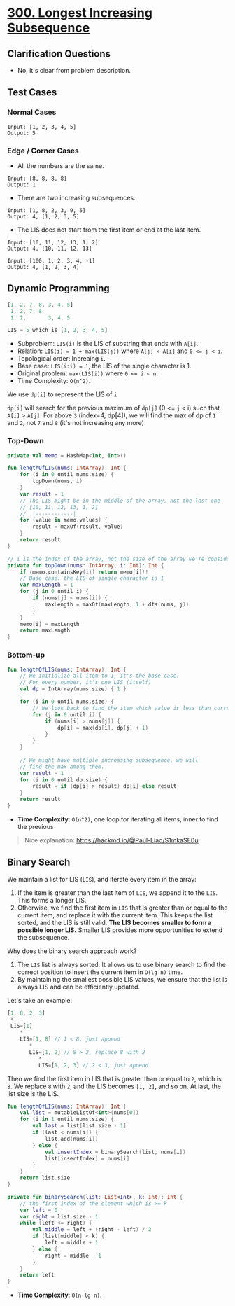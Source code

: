 # [300. Longest Increasing Subsequence](https://leetcode.com/problems/longest-increasing-subsequence/)

## Clarification Questions
* No, it's clear from problem description.
 
## Test Cases
### Normal Cases
```
Input: [1, 2, 3, 4, 5]
Output: 5
```
### Edge / Corner Cases
* All the numbers are the same.
```
Input: [8, 8, 8, 8]
Output: 1
```
* There are two increasing subsequences.
```
Input: [1, 8, 2, 3, 9, 5]
Output: 4, [1, 2, 3, 5]
```
* The LIS does not start from the first item or end at the last item.
```
Input: [10, 11, 12, 13, 1, 2]
Output: 4, [10, 11, 12, 13]

Input: [100, 1, 2, 3, 4, -1]
Output: 4, [1, 2, 3, 4]
```

## Dynamic Programming
```js
[1, 2, 7, 8, 3, 4, 5]
 1, 2, 7, 8
 1, 2,       3, 4, 5

LIS = 5 which is [1, 2, 3, 4, 5]
```

* Subproblem: `LIS(i)` is the LIS of substring that ends with `A[i]`.
* Relation: `LIS(i) = 1 + max(LIS(j))` where `A[j] < A[i]` and `0 <= j < i`.
* Topological order: Increaing `i`.
* Base case: `LIS(i:i) = 1`, the LIS of the single character is 1.
* Original problem: `max(LIS(i))` where `0 <= i < n`.
* Time Complexity: `O(n^2)`.

We use `dp[i]` to represent the LIS of `i`

`dp[i]` will search for the previous maximum of `dp[j]` (0 <= `j` < i) such that `A[i]` > `A[j]`. For above `3` (index=4, dp[4]), we will find the max of dp of `1` and `2`, not `7` and `8` (it's not increasing any more)

### Top-Down
```kotlin
private val memo = HashMap<Int, Int>()

fun lengthOfLIS(nums: IntArray): Int {
    for (i in 0 until nums.size) {
        topDown(nums, i)
    }
    var result = 1
    // The LIS might be in the middle of the array, not the last one
    // [10, 11, 12, 13, 1, 2]
    //  |------------|
    for (value in memo.values) {
        result = maxOf(result, value)
    }
    return result
}

// i is the index of the array, not the size of the array we're considering
private fun topDown(nums: IntArray, i: Int): Int {
    if (memo.containsKey(i)) return memo[i]!!
    // Base case: the LIS of single character is 1
    var maxLength = 1
    for (j in 0 until i) {
        if (nums[j] < nums[i]) {
            maxLength = maxOf(maxLength, 1 + dfs(nums, j))
        }
    }
    memo[i] = maxLength
    return maxLength
}
```

### Bottom-up
```kotlin
fun lengthOfLIS(nums: IntArray): Int {
    // We initialize all item to 1, it's the base case.
    // For every number, it's one LIS (itself)
    val dp = IntArray(nums.size) { 1 }

    for (i in 0 until nums.size) {
        // We look back to find the item which value is less than current value
        for (j in 0 until i) {
            if (nums[i] > nums[j]) {
                dp[i] = max(dp[i], dp[j] + 1)
            }
        }
    }
    
    // We might have multiple increasing subsequence, we will 
    // find the max among them.
    var result = 1
    for (i in 0 until dp.size) {
        result = if (dp[i] > result) dp[i] else result
    }
    return result
}
```

* **Time Complexity**: `O(n^2)`, one loop for iterating all items, inner to find the previous 

> Nice explanation: https://hackmd.io/@Paul-Liao/S1mkaSE0u

## Binary Search
We maintain a list for LIS (`LIS`), and iterate every item in the array:
1. If the item is greater than the last item of `LIS`, we append it to the `LIS`. This forms a longer LIS.
2. Otherwise, we find the first item in `LIS` that is greater than or equal to the current item, and replace it with the current item. This keeps the list sorted, and the LIS is still valid. **The LIS becomes smaller to form a possible longer LIS.** Smaller LIS provides more opportunities to extend the subsequence.

Why does the binary search approach work? 
1. The `LIS` list is always sorted. It allows us to use binary search to find the correct position to insert the current item in `O(lg n)` time.
2. By maintaining the smallest possible LIS values, we ensure that the list is always LIS and can be efficiently updated.

Let's take an example:

```js
[1, 8, 2, 3]
 *
 LIS=[1]
    *
    LIS=[1, 8] // 1 < 8, just append
       *
       LIS=[1, 2] // 8 > 2, replace 8 with 2
          *
          LIS=[1, 2, 3] // 2 < 3, just append
```

Then we find the first item in LIS that is greater than or equal to `2`, which is `8`. We replace `8` with `2`, and the LIS becomes `[1, 2]`, and so on. At last, the list size is the LIS.

```kotlin
fun lengthOfLIS(nums: IntArray): Int {
    val list = mutableListOf<Int>(nums[0])
    for (i in 1 until nums.size) {
        val last = list[list.size - 1]
        if (last < nums[i]) {
            list.add(nums[i])
        } else {
            val insertIndex = binarySearch(list, nums[i])
            list[insertIndex] = nums[i]
        }
    }
    return list.size
}

private fun binarySearch(list: List<Int>, k: Int): Int {
    // the first index of the element which is >= k
    var left = 0
    var right = list.size - 1
    while (left <= right) {
        val middle = left + (right - left) / 2
        if (list[middle] < k) {
            left = middle + 1
        } else {
            right = middle - 1
        }
    }
    return left
}
```

* **Time Complexity**: `O(n lg n)`.
